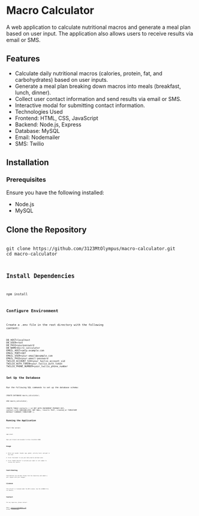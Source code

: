 # Macro Calculator
A web application to calculate nutritional macros and generate a meal plan based on user input. The application also allows users to receive results via email or SMS.

## Features
- Calculate daily nutritional macros (calories, protein, fat, and carbohydrates) based on user inputs.
- Generate a meal plan breaking down macros into meals (breakfast, lunch, dinner).
- Collect user contact information and send results via email or SMS.
- Interactive modal for submitting contact information.
- Technologies Used
- Frontend: HTML, CSS, JavaScript
- Backend: Node.js, Express
- Database: MySQL
- Email: Nodemailer
- SMS: Twilio

## Installation
### Prerequisites

Ensure you have the following installed:
- Node.js
- MySQL

## Clone the Repository

<code>
git clone https://github.com/3123MtOlympus/macro-calculator.git
cd macro-calculator
<code>


## Install Dependencies

<code>
npm install
<code>

## Configure Environment
Create a .env file in the root directory with the following content:

<code>
DB_HOST=localhost
DB_USER=root
DB_PASS=yourpassword
DB_NAME=micro_calculator
EMAIL_HOST=smtp.example.com
EMAIL_PORT=587
EMAIL_USER=your-email@example.com
EMAIL_PASS=your-email-password
TWILIO_ACCOUNT_SID=your_twilio_account_sid
TWILIO_AUTH_TOKEN=your_twilio_auth_token
TWILIO_PHONE_NUMBER=your_twilio_phone_number
<code>

## Set Up the Database
Run the following SQL commands to set up the database schema:

<code>
CREATE DATABASE macro_calculator;

USE macro_calculator;

CREATE TABLE contacts (
    id INT AUTO_INCREMENT PRIMARY KEY,
    contact_info VARCHAR(255) NOT NULL,
    results TEXT,
    created_at TIMESTAMP DEFAULT CURRENT_TIMESTAMP
);
<code>

## Running the Application
Start the server:

<code>
npm start
<code>

Open your browser and navigate to http://localhost:3000.

## Usage
1. Enter your weight, height, age, gender, activity level, and goal in the form.
2. Click "Calculate" to see your daily macros and meal plan.
3. Click "Submit Results" to provide your email or cell number to receive the results.

## Contributing
Contributions are welcome! Please fork the repository and submit a pull request with your changes.

## License
This project is licensed under the MIT License. See the LICENSE file for details.

## Contact
For any inquiries, please contact:

Email: realchrislondon@gmail.com
GitHub: 3123MtOlympus

